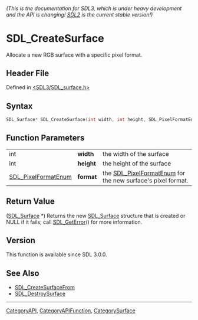 ###### (This is the documentation for SDL3, which is under heavy development and the API is changing! [SDL2](https://wiki.libsdl.org/SDL2/) is the current stable version!)
# SDL_CreateSurface

Allocate a new RGB surface with a specific pixel format.

## Header File

Defined in [<SDL3/SDL_surface.h>](https://github.com/libsdl-org/SDL/blob/main/include/SDL3/SDL_surface.h)

## Syntax

```c
SDL_Surface* SDL_CreateSurface(int width, int height, SDL_PixelFormatEnum format);
```

## Function Parameters

|                                            |            |                                                                                    |
| ------------------------------------------ | ---------- | ---------------------------------------------------------------------------------- |
| int                                        | **width**  | the width of the surface                                                           |
| int                                        | **height** | the height of the surface                                                          |
| [SDL_PixelFormatEnum](SDL_PixelFormatEnum) | **format** | the [SDL_PixelFormatEnum](SDL_PixelFormatEnum) for the new surface's pixel format. |

## Return Value

([SDL_Surface](SDL_Surface) *) Returns the new [SDL_Surface](SDL_Surface)
structure that is created or NULL if it fails; call
[SDL_GetError](SDL_GetError)() for more information.

## Version

This function is available since SDL 3.0.0.

## See Also

- [SDL_CreateSurfaceFrom](SDL_CreateSurfaceFrom)
- [SDL_DestroySurface](SDL_DestroySurface)

----
[CategoryAPI](CategoryAPI), [CategoryAPIFunction](CategoryAPIFunction), [CategorySurface](CategorySurface)

